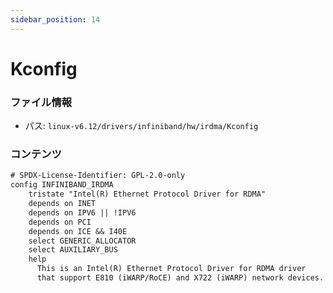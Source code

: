 ```yaml
---
sidebar_position: 14
---
```

# Kconfig

### ファイル情報

- パス: `linux-v6.12/drivers/infiniband/hw/irdma/Kconfig`

### コンテンツ

```txt
# SPDX-License-Identifier: GPL-2.0-only
config INFINIBAND_IRDMA
	tristate "Intel(R) Ethernet Protocol Driver for RDMA"
	depends on INET
	depends on IPV6 || !IPV6
	depends on PCI
	depends on ICE && I40E
	select GENERIC_ALLOCATOR
	select AUXILIARY_BUS
	help
	  This is an Intel(R) Ethernet Protocol Driver for RDMA driver
	  that support E810 (iWARP/RoCE) and X722 (iWARP) network devices.

```
